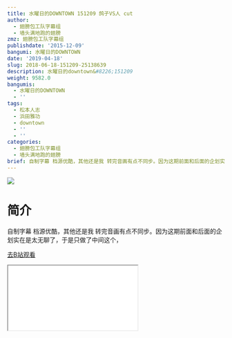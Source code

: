 ```yaml
---
title: 水曜日的DOWNTOWN 151209 鸽子VS人 cut
author:
  - 翅膀包工队字幕组
  - 墙头满地跑的翅膀
zmz: 翅膀包工队字幕组
publishdate: '2015-12-09'
bangumi: 水曜日的DOWNTOWN
date: '2019-04-18'
slug: 2018-06-18-151209-25138639
description: 水曜日的downtown&#8226;151209
weight: 9582.0
bangumis:
  - 水曜日的DOWNTOWN
  - ''
tags:
  - 松本人志
  - 浜田雅功
  - downtown
  - ''
  - ''
categories:
  - 翅膀包工队字幕组
  - 墙头满地跑的翅膀
brief: 自制字幕 档源优酷，其他还是我 转完音画有点不同步。因为这期前面和后面的企划实在是太无聊了，于是只做了中间这个，
---
```

![](https://i.imgur.com/8ADsIdA.jpg)
# 简介  
自制字幕
档源优酷，其他还是我
转完音画有点不同步。因为这期前面和后面的企划实在是太无聊了，于是只做了中间这个，  

[去B站观看](https://www.bilibili.com/video/av25138639/)
<div class ="resp-container"><iframe class="testiframe" src="//player.bilibili.com/player.html?aid=25138639"", scrolling="no", allowfullscreen="true" > </iframe></div> 
